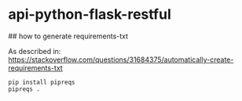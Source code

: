 # api-python-flask-restful

## how to generate requirements-txt

As described in: https://stackoverflow.com/questions/31684375/automatically-create-requirements-txt

```
pip install pipreqs
pipreqs .
```





